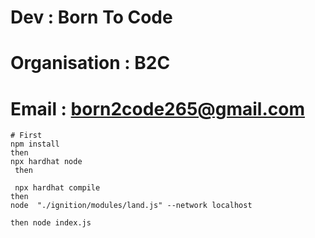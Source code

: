 # Dev : Born To Code
# Organisation : B2C
# Email : born2code265@gmail.com



```shell
# First 
npm install 
then
npx hardhat node
 then 

 npx hardhat compile
then
node  "./ignition/modules/land.js" --network localhost

then node index.js
```
